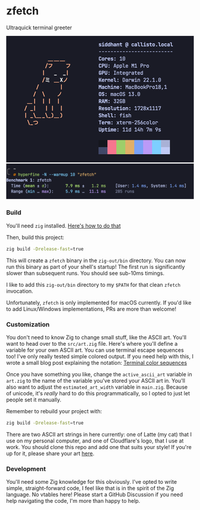 # zfetch

Ultraquick terminal greeter

![Screenshot](./misc/screenshot.png)
![Timings](./misc/timing.png)

### Build

You'll need `zig` installed. [Here's how to do that](https://ziglang.org/download/)

Then, build this project:

```sh
zig build -Drelease-fast=true
```

This will create a `zfetch` binary in the `zig-out/bin` directory.
You can now run this binary as part of your shell's startup! The first run is
significantly slower than subsequent runs. You should see sub-10ms timings.

I like to add this `zig-out/bin` directory to my `$PATH` for that clean `zfetch` invocation.

Unfortunately, `zfetch` is only implemented for macOS currently. If you'd like to add
Linux/Windows implementations, PRs are more than welcome!

### Customization

You don't need to know Zig to change small stuff, like the ASCII art.
You'll want to head over to the `src/art.zig` file. Here's where you'll define a
variable for your own ASCII art. You can use terminal escape sequences too! I've
only really tested simple colored output. If you need help with this, I wrote a
small blog post explaining the notation: [Terminal color sequences](https://dietcode.io/p/terminal-colors)

Once you have something you like, change the `active_ascii_art` variable in `art.zig`
to the name of the variable you've stored your ASCII art in.
You'll also want to adjust the `estimated_art_width` variable in `main.zig`. Because
of unicode, it's _really_ hard to do this programmatically, so I opted to just let
people set it manually.

Remember to rebuild your project with:

```sh
zig build -Drelease-fast=true
```

There are two ASCII art strings in here currently: one of Latte (my cat) that I use
on my personal computer, and one of Cloudflare's logo, that I use at work. You should
clone this repo and add one that suits your style! If you're up for it, please
share your art [here](https://github.com/sdnts/zfetch/discussions/2).

### Development

You'll need some Zig knowledge for this obviously. I've opted to write simple,
straight-forward code, I feel like that is in the spirit of the Zig language. No
vtables here! Please start a GitHub Discussion if you need help navigating the code,
I'm more than happy to help.
